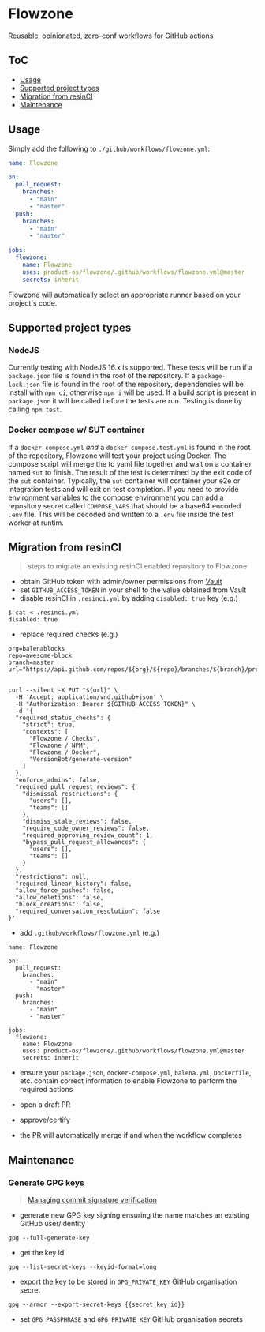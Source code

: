 # Flowzone

Reusable, opinionated, zero-conf workflows for GitHub actions

## ToC

* [Usage](#usage)
* [Supported project types](#supported-project-types)
* [Migration from resinCI](#migration-from-resinci)
* [Maintenance](#maintenance)

## Usage

Simply add the following to `./github/workflows/flowzone.yml`:

```yml
name: Flowzone

on:
  pull_request:
    branches:
      - "main"
      - "master"
  push:
    branches:
      - "main"
      - "master"

jobs:
  flowzone:
    name: Flowzone
    uses: product-os/flowzone/.github/workflows/flowzone.yml@master
    secrets: inherit
```

Flowzone will automatically select an appropriate runner based on your project's code.

## Supported project types

### NodeJS

Currently testing with NodeJS 16.x is supported. These tests will be run if a `package.json` file is found in the root of the repository. If a `package-lock.json` file is found in the root of the repository, dependencies will be install with `npm ci`, otherwise `npm i` will be used.
If a build script is present in `package.json` it will be called before the tests are run.
Testing is done by calling `npm test`.

### Docker compose w/ SUT container

If a `docker-compose.yml` *and* a `docker-compose.test.yml` is found in the root of the repository, Flowzone will test your project using Docker. The compose script will merge the to yaml file together and wait on a container named `sut` to finish. The result of the test is determined by the exit code of the `sut` container.
Typically, the `sut` container will container your e2e or integration tests and will exit on test completion.
If you need to provide environment variables to the compose environment you can add a repository secret called `COMPOSE_VARS` that should be a base64 encoded `.env` file. This will be decoded and written to a `.env` file inside the test worker at runtim.

## Migration from resinCI
> steps to migrate an existing resinCI enabled repository to Flowzone

* obtain GitHub token with admin/owner permissions from [Vault](https://vault.product-os.io/ui/vault/secrets/secret/show/concourse/main/github-access-token)
* set `GITHUB_ACCESS_TOKEN` in your shell to the value obtained from Vault
* disable resinCI in `.resinci.yml` by adding `disabled: true` key (e.g.)

```
$ cat < .resinci.yml
disabled: true
```

* replace required checks (e.g.)

```
org=balenablocks
repo=awesome-block
branch=master
url="https://api.github.com/repos/${org}/${repo}/branches/${branch}/protection"


curl --silent -X PUT "${url}" \
  -H 'Accept: application/vnd.github+json' \
  -H "Authorization: Bearer ${GITHUB_ACCESS_TOKEN}" \
  -d '{
  "required_status_checks": {
    "strict": true,
    "contexts": [
      "Flowzone / Checks",
      "Flowzone / NPM",
      "Flowzone / Docker",
      "VersionBot/generate-version"
    ]
  },
  "enforce_admins": false,
  "required_pull_request_reviews": {
    "dismissal_restrictions": {
      "users": [],
      "teams": []
    },
    "dismiss_stale_reviews": false,
    "require_code_owner_reviews": false,
    "required_approving_review_count": 1,
    "bypass_pull_request_allowances": {
      "users": [],
      "teams": []
    }
  },
  "restrictions": null,
  "required_linear_history": false,
  "allow_force_pushes": false,
  "allow_deletions": false,
  "block_creations": false,
  "required_conversation_resolution": false
}'
```

* add `.github/workflows/flowzone.yml` (e.g.)

```
name: Flowzone

on:
  pull_request:
    branches:
      - "main"
      - "master"
  push:
    branches:
      - "main"
      - "master"

jobs:
  flowzone:
    name: Flowzone
    uses: product-os/flowzone/.github/workflows/flowzone.yml@master
    secrets: inherit
```

* ensure your `package.json`, `docker-compose.yml`, `balena.yml`, `Dockerfile`, etc.
  contain correct information to enable Flowzone to perform the required actions

* open a draft PR

* approve/certify

* the PR will automatically merge if and when the workflow completes

## Maintenance

### Generate GPG keys
> [Managing commit signature verification
](https://docs.github.com/en/authentication/managing-commit-signature-verification)

* generate new GPG key signing ensuring the name matches an existing GitHub user/identity

```
gpg --full-generate-key
```

* get the key id

```
gpg --list-secret-keys --keyid-format=long
```

* export the key to be stored in `GPG_PRIVATE_KEY` GitHub organisation secret

```
gpg --armor --export-secret-keys {{secret_key_id}}
```

* set `GPG_PASSPHRASE` and `GPG_PRIVATE_KEY` GitHub organisation secrets
